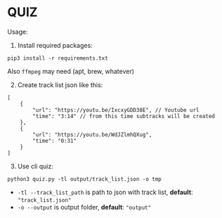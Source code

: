 # QUIZ

Usage: 

1. Install required packages:
```
pip3 install -r requirements.txt
```
Also `ffmpeg` may need (apt, brew, whatever)

2. Create track list json like this:
```jsonc
[
    {
        "url": "https://youtu.be/IxcxyGDD38E", // Youtube url
        "time": "3:14" // from this time subtracks will be created
    },
    {
        "url": "https://youtu.be/WdJZlmhQXug",
        "time": "0:31"
    }
]
```
3. Use cli quiz: 
```
python3 quiz.py -tl output/track_list.json -o tmp
```

- `-tl --track_list_path` is path to json with track list, **default**: `"track_list.json"`
- `-o --output` is output folder, **default**: `"output"`

